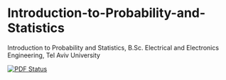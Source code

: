 # Introduction-to-Probability-and-Statistics
Introduction to Probability and Statistics, B.Sc. Electrical and Electronics Engineering, Tel Aviv University

[![PDF Status](https://www.sharelatex.com/github/repos/aakashjog/Introduction-to-Probability-and-Statistics/builds/latest/badge.svg)](https://www.sharelatex.com/github/repos/aakashjog/Introduction-to-Probability-and-Statistics/builds/latest/output.pdf)
